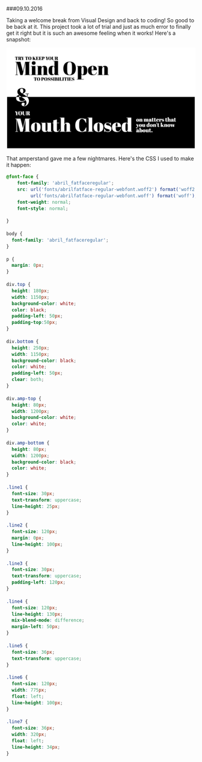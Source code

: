 ###09.10.2016

Taking a welcome break from Visual Design and back to coding! So good to be back at it. This project took a lot of trial and
just as much error to finally get it right but it is such an awesome feeling when it works! Here's a snapshot:

![Black and White](/091016.png)

That amperstand gave me a few nightmares. Here's the CSS I used to make it happen:

```CSS
@font-face {
    font-family: 'abril_fatfaceregular';
    src: url('fonts/abrilfatface-regular-webfont.woff2') format('woff2'),
         url('fonts/abrilfatface-regular-webfont.woff') format('woff');
    font-weight: normal;
    font-style: normal;

}

body {
  font-family: 'abril_fatfaceregular';
}

p {
  margin: 0px;
}

div.top {
  height: 180px;
  width: 1150px;
  background-color: white;
  color: black;
  padding-left: 50px;
  padding-top:50px;
}

div.bottom {
  height: 250px;
  width: 1150px;
  background-color: black;
  color: white;
  padding-left: 50px;
  clear: both;
}

div.amp-top {
  height: 80px;
  width: 1200px;
  background-color: white;
  color: white;
}

div.amp-bottom {
  height: 80px;
  width: 1200px;
  background-color: black;
  color: white;
}

.line1 {
  font-size: 30px;
  text-transform: uppercase;
  line-height: 25px;
}

.line2 {
  font-size: 120px;
  margin: 0px;
  line-height: 100px;
}

.line3 {
  font-size: 30px;
  text-transform: uppercase;
  padding-left: 120px;
}

.line4 {
  font-size: 120px;
  line-height: 130px;
  mix-blend-mode: difference;
  margin-left: 50px;
}

.line5 {
  font-size: 36px;
  text-transform: uppercase;
}

.line6 {
  font-size: 120px;
  width: 775px;
  float: left;
  line-height: 100px;
}

.line7 {
  font-size: 36px;
  width: 320px;
  float: left;
  line-height: 34px;
}
```
